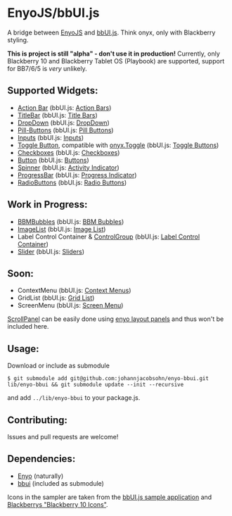 EnyoJS/bbUI.js
==============

A bridge between [EnyoJS](http://enyojs.com) and
[bbUI.js](https://github.com/blackberry/bbUI.js/). Think onyx, only with
Blackberry styling.

**This is project is still "alpha" - don't use it in production!** Currently,
only Blackberry 10 and Blackberry Tablet OS (Playbook) are supported,
support for BB7/6/5 is _very_ unlikely.

Supported Widgets:
------------------

- [Action Bar](http://johannjacobsohn.github.io/enyo-bbui/api/#bbUI.ActionBar) (bbUI.js: [Action Bars](https://github.com/blackberry/bbUI.js/wiki/Action-Bar))
- [TitleBar](http://johannjacobsohn.github.io/enyo-bbui/api/#bbUI.ActionBar) (bbUI.js: [Title Bars](https://github.com/blackberry/bbUI.js/wiki/Title-Bars))
- [DropDown](http://johannjacobsohn.github.io/enyo-bbui/api/#bbUI.Select) (bbUI.js: [DropDown](https://github.com/blackberry/bbUI.js/wiki/DropDowns))
- [Pill-Buttons](http://johannjacobsohn.github.io/enyo-bbui/api/#bbUI.PillButtons) (bbUI.js: [Pill Buttons](https://github.com/blackberry/bbUI.js/wiki/Pill-Buttons))
- [Inputs](http://johannjacobsohn.github.io/enyo-bbui/api/#bbUI.Input) (bbUI.js: [Inputs](https://github.com/blackberry/bbUI.js/wiki/Inputs))
- [Toggle Button](http://johannjacobsohn.github.io/enyo-bbui/api/#bbUI.Toggle), compatible with [onyx.Toggle](http://enyojs.com/api/#onyx.ToggleButton) (bbUI.js: [Toggle Buttons](https://github.com/blackberry/bbUI.js/wiki/Toggle-Buttons))
- [Checkboxes](http://johannjacobsohn.github.io/enyo-bbui/api/#bbUI.Checkbox) (bbUI.js: [Checkboxes](https://github.com/blackberry/bbUI.js/wiki/Checkboxes))
- [Button](http://johannjacobsohn.github.io/enyo-bbui/api/#bbUI.Button) (bbUI.js: [Buttons](https://github.com/blackberry/bbUI.js/wiki/Buttons))
- [Spinner](http://johannjacobsohn.github.io/enyo-bbui/api/#bbUI.Spinner) (bbUI.js: [Activity Indicator](https://github.com/blackberry/bbUI.js/wiki/Activity-Indicator))
- [ProgressBar](http://johannjacobsohn.github.io/enyo-bbui/api/#bbUI.ProgressBar) (bbUI.js: [Progress Indicator](https://github.com/blackberry/bbUI.js/wiki/Progress-Indicator))
- [RadioButtons](http://johannjacobsohn.github.io/enyo-bbui/api/#bbUI.RadioButton) (bbUI.js: [Radio Buttons](https://github.com/blackberry/bbUI.js/wiki/Radio-Buttons))

Work in Progress:
-----------------

- [BBMBubbles](http://johannjacobsohn.github.io/enyo-bbui/api/#bbUI.BBMbubbles) (bbUI.js: [BBM Bubbles](https://github.com/blackberry/bbUI.js/wiki/BBM-Bubbles))
- [ImageList](http://johannjacobsohn.github.io/enyo-bbui/api/#bbUI.imageList) (bbUI.js: [Image List](https://github.com/blackberry/bbUI.js/wiki/Image-List))
- Label Control Container & [ControlGroup](http://johannjacobsohn.github.io/enyo-bbui/api/#bbUI.ControlGroup)  (bbUI.js: [Label Control Container](https://github.com/blackberry/bbUI.js/wiki/Label-Control-Container))
- [Slider](http://johannjacobsohn.github.io/enyo-bbui/api/#bbUI.Slider) (bbUI.js: [Sliders](https://github.com/blackberry/bbUI.js/wiki/Sliders))

Soon:
-----

- ContextMenu (bbUI.js: [Context Menus](https://github.com/blackberry/bbUI.js/wiki/Context-Menus))
- GridList (bbUI.js: [Grid List](https://github.com/blackberry/bbUI.js/wiki/Grid-List))
- ScreenMenu (bbUI.js: [Screen Menu](https://github.com/blackberry/bbUI.js/wiki/Screen-Menus))

[ScrollPanel](https://github.com/blackberry/bbUI.js/wiki/Scroll-Panel) can
be easily done using [enyo layout panels](https://github.com/enyojs/enyo/wiki/Panels)
and thus won't be included here.

Usage:
------

Download or include as submodule

    $ git submodule add git@github.com:johannjacobsohn/enyo-bbui.git lib/enyo-bbui && git submodule update --init --recursive

and add ``../lib/enyo-bbui`` to your package.js.

Contributing:
-------------

Issues and pull requests are welcome!

Dependencies: 
-------------

- [Enyo](https://github.com/enyojs/enyo) (naturally)
- [bbui](https://github.com/blackberry/bbUI.js.git) (included as submodule)


Icons in the sampler are taken from the [bbUI.js sample
application](https://github.com/blackberry/bbUI.js/tree/master/samples) and
[Blackberrys "Blackberry 10
Icons"](https://developer.blackberry.com/design/bb10/).

